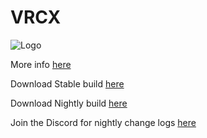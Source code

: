 # VRCX

![Logo](https://user-images.githubusercontent.com/11171153/180377026-f7f758fc-94cf-48b8-b59d-a4bfc6e08a1d.png)

More info [here](https://github.com/pypy-vrc/VRCX#readme)

Download Stable build [here](https://github.com/pypy-vrc/VRCX/releases/)

Download Nightly build [here](https://github.com/Natsumi-sama/VRCX/releases/)

Join the Discord for nightly change logs [here](https://vrcx.app/discord)
